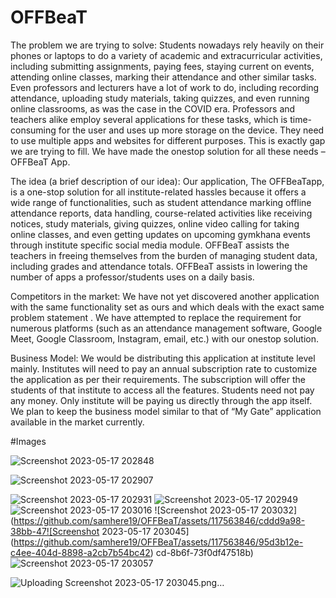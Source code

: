 # OFFBeaT

The problem we are trying to solve: Students nowadays rely heavily on their phones or laptops to do a variety of academic and extracurricular activities, including submitting assignments, paying fees, staying current on events, attending online classes, marking their attendance and other similar tasks. Even professors and lecturers have a lot of work to do, including recording attendance, uploading study materials, taking quizzes, and even running online classrooms, as was the case in
the COVID era. Professors and teachers alike employ several applications for these tasks, which is time-consuming for the user and uses up more storage on the device. They need to use multiple apps and websites for different purposes. This is exactly gap we are trying to fill. We have made the onestop solution for all these needs – OFFBeaT App.

The idea (a brief description of our idea): Our application, The OFFBeaTapp, is a one-stop solution for all institute-related hassles because it offers a wide range of functionalities, such as student attendance marking offline attendance reports, data handling, course-related activities like receiving notices, study materials, giving quizzes, online video calling for taking online classes, and even getting updates on upcoming gymkhana events through institute specific social media module. OFFBeaT assists the teachers in freeing themselves from the burden of managing student data, including grades and attendance totals. OFFBeaT assists in lowering the number of apps a professor/students uses on a daily basis.

Competitors in the market: We have not yet discovered another application with the same functionality set as ours and which deals with the exact same problem statement . We have attempted to replace the requirement for numerous platforms (such as an attendance management software, Google Meet, Google Classroom, Instagram, email, etc.) with our onestop solution.

Business Model: We would be distributing this application at institute level mainly. Institutes will need to pay an annual subscription rate to customize the application as per their requirements. The subscription will offer the students of that institute to access all the features. Students need not pay any money. Only institute will be paying us directly through the app itself. We plan to keep the business model similar to that of “My Gate” application available in the market currently.

#Images

![Screenshot 2023-05-17 202848](https://github.com/samhere19/OFFBeaT/assets/117563846/6ef81a71-0ffd-470f-848d-b6a26e7be933)

![Screenshot 2023-05-17 202907](https://github.com/samhere19/OFFBeaT/assets/117563846/c8d99e0e-3df0-4855-9e32-4450042a9478)

![Screenshot 2023-05-17 202931](https://github.com/samhere19/OFFBeaT/assets/117563846/4fe8a7da-7207-4b63-a873-cd5ba658a61f)
![Screenshot 2023-05-17 202949](https://github.com/samhere19/OFFBeaT/assets/117563846/2e5b2c49-7e04-4176-9283-9d41c1eaa0fb)
![Screenshot 2023-05-17 203016](https://github.com/samhere19/OFFBeaT/assets/117563846/b47584d2-8ee6-4e45-8801-35f041cf5e79)
![Screenshot 2023-05-17 203032](https://github.com/samhere19/OFFBeaT/assets/117563846/cddd9a98-38bb-47![Screenshot 2023-05-17 203045](https://github.com/samhere19/OFFBeaT/assets/117563846/95d3b12e-c4ee-404d-8898-a2cb7b54bc42)
cd-8b6f-73f0df47518b)
![Screenshot 2023-05-17 203057](https://github.com/samhere19/OFFBeaT/assets/117563846/486bc7e2-6982-4f2c-aa04-d441b9398fd0)

![Uploading Screenshot 2023-05-17 203045.png…]()

